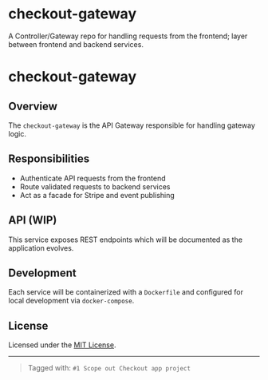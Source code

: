 # checkout-gateway
A Controller/Gateway repo for handling requests from the frontend; layer between frontend and backend services.

# checkout-gateway

## Overview

The `checkout-gateway` is the API Gateway responsible for handling gateway logic.

## Responsibilities

- Authenticate API requests from the frontend
- Route validated requests to backend services
- Act as a facade for Stripe and event publishing

## API (WIP)

This service exposes REST endpoints which will be documented as the application evolves.

## Development

Each service will be containerized with a `Dockerfile` and configured for local development via `docker-compose`.

## License

Licensed under the [MIT License](./LICENSE).

---

> Tagged with: `#1 Scope out Checkout app project`
